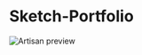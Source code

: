 # Sketch-Portfolio



![Artisan preview](https://raw.githubusercontent.com/sevdegndgd/Sketch-Portfolio/master/ScreenShots/Artisan.pngg)
